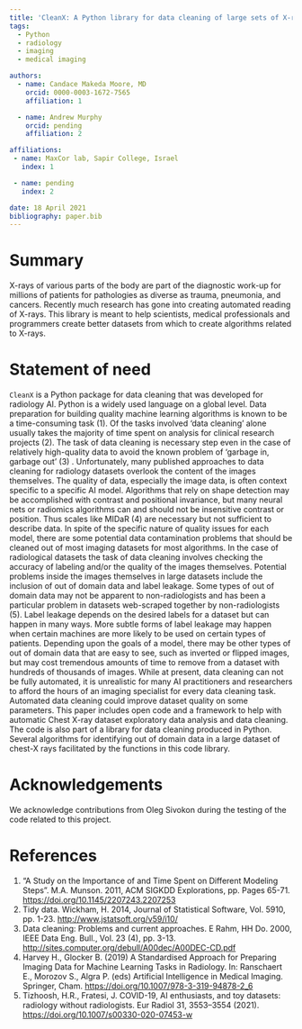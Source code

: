 ```yaml
---
title: 'CleanX: A Python library for data cleaning of large sets of X-rays'
tags:
  - Python
  - radiology
  - imaging
  - medical imaging

authors:
  - name: Candace Makeda Moore, MD
    orcid: 0000-0003-1672-7565
    affiliation: 1

  - name: Andrew Murphy
    orcid: pending
    affiliation: 2    

affiliations:
 - name: MaxCor lab, Sapir College, Israel
   index: 1

 - name: pending
   index: 2   

date: 18 April 2021
bibliography: paper.bib
---
```


# Summary


X-rays of various parts of the body are part of the diagnostic work-up for millions of patients for pathologies as diverse as trauma, pneumonia, and cancers. Recently much research has gone into creating automated reading of X-rays. This library is meant to help scientists, medical professionals and programmers create better datasets from which to create algorithms related to X-rays.


# Statement of need

`CleanX` is a Python package for data cleaning that was developed for radiology AI. Python is a widely used language on a global level.
Data preparation for building quality machine learning algorithms is known to be a time-consuming task (1). Of the tasks involved ‘data cleaning’ alone usually takes the majority of time spent on analysis for clinical research projects (2). The task of data cleaning is necessary step even in the case of relatively high-quality data to avoid the known problem of ‘garbage in, garbage out’ (3) . Unfortunately, many published approaches to data cleaning for radiology datasets overlook the content of the images themselves. The quality of data, especially the image data, is often context specific to a specific AI model. Algorithms that rely on shape detection may be accomplished with contrast and positional invariance, but many neural nets or radiomics algorithms can and should not be insensitive contrast or position. Thus scales like MIDaR (4) are necessary but not sufficient to describe data. In spite of the specific nature of quality issues for each model, there are some potential data contamination problems that should be cleaned out of most imaging datasets for most algorithms.  In the case of radiological datasets the task of data cleaning involves checking the accuracy of labeling and/or the quality of the images themselves. Potential problems inside the images themselves in large datasets include the inclusion of out of domain data and label leakage. Some types of out of domain data may not be apparent to non-radiologists and has been a particular problem in datasets web-scraped together by non-radiologists (5).  Label leakage depends on the desired labels for a dataset but can happen in many ways. 
More subtle forms of label leakage may happen when certain machines are more likely to be used on certain types of patients.  Depending upon the goals of a model, there may be other types of out of domain data that are easy to see, such as inverted or flipped images, but may cost tremendous amounts of time to remove from a dataset with hundreds of thousands of images. While at present, data cleaning can not be fully automated, it is unrealistic for many AI practitioners and researchers to afford the hours of an imaging specialist for every data cleaning task. Automated data cleaning could improve dataset quality on some parameters. This paper includes open code and a framework to help with automatic Chest X-ray dataset exploratory data analysis and data cleaning. The code is also part of a library for data cleaning produced in Python. Several algorithms for identifying out of domain data in a large dataset of chest-X rays facilitated by the functions in this code library. 

# Acknowledgements

We acknowledge contributions from Oleg Sivokon during the testing of the code related to this project.

# References

1. “A Study on the Importance of and Time Spent on Different Modeling Steps”. M.A. Munson. 2011, ACM SIGKDD Explorations, pp. Pages 65-71. https://doi.org/10.1145/2207243.2207253
2. Tidy data. Wickham, H. 2014, Journal of Statistical Software, Vol. 5910, pp. 1-23. http://www.jstatsoft.org/v59/i10/
3. Data cleaning: Problems and current approaches. E Rahm, HH Do. 2000, IEEE Data Eng. Bull., Vol. 23 (4), pp. 3-13. http://sites.computer.org/debull/A00dec/A00DEC-CD.pdf
4. Harvey H., Glocker B. (2019) A Standardised Approach for Preparing Imaging Data for Machine Learning Tasks in Radiology. In: Ranschaert E., Morozov S., Algra P. (eds) Artificial Intelligence in Medical Imaging. Springer, Cham. https://doi.org/10.1007/978-3-319-94878-2_6
5. Tizhoosh, H.R., Fratesi, J. COVID-19, AI enthusiasts, and toy datasets: radiology without radiologists. Eur Radiol 31, 3553–3554 (2021). https://doi.org/10.1007/s00330-020-07453-w


